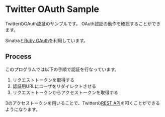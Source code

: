 # Twitter OAuth Sample

TwitterのOAuth認証のサンプルです。
OAuth認証の動作を確認することができます。

Sinatraと[Ruby OAuth](https://github.com/pelle/oauth)を利用しています。

## Process

このプログラムでは以下の手順で認証を行なっています。

1. リクエストトークンを取得する
2. 認証用URLにユーザをリダイレクトさせる
3. リクエストトークンからアクセストークンを取得する

3のアクセストークンを用いることで、Twitterの[REST API](https://dev.twitter.com/docs/api/1.1)を叩くことができるようになります。
